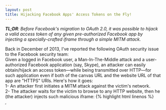 ```yaml
---
layout: post
title: Hijacking Facebook Apps' Access Tokens on the Fly!
---
```

_**TL;DR**: Before Facebook's migration to OAuth 2.0, it was possible to hijack a valid access token of any given pre-authorized Facebook app by injecting a specially-crafted iframe through a simple MITM attack._

Back in December of 2013, I've reported the following OAuth security issue to the Facebook security team:<br />
Given a logged in Facebook user, a Man-In-The-Middle attack and a user-authorized Facebook application (say, Skype), an attacker can easily obtain/hijack an access token—while being transmitted over HTTP—for such application even if both of the canvas URL and the website URL of that app are "HTTPS" URIs. Here's how it goes: <br />
1- An attacker first initiates a MITM attack against the victim's network.<br />
2- The attacker waits for the victim to browse to any HTTP website, then he (the attacker) injects such malicious iframe:
{% highlight html linenos %}
<iframe src="https://www.facebook.com/dialog/oauth?redirect_uri=http%3A%2F%2Flogin.skype.com%2Flogin%2Foauth%3Fapplication%3Daccount&client_id=260273468396&response_type=token" width="0" height="0" />
{% endhighlight %}
3- The victim's web browser initiates a `GET` request to the endpoint specified in the source attribute of the injected iframe, and gets a 302 redirect back pointing to:
{% highlight html linenos %}
http://login.skype.com/login/oauth?application=account#access_token=XXXXXXXXX
{% endhighlight %}
4- The attacker now intercepts that `GET` request (as it's transmitted over a regular HTTP connection, not HTTPS), and simply extracts the leaked access_token from the hash fragment.

The **flaw** here is that in spite of the presence of a secure canvas/website URL (for Skype, in this example), Facebook still regards the HTTP version of the canvas/website URL to be a valid value for the '**redirect\_uri**' parameter, causing a hole in the secure authentication flow....

***Responsible Disclosure:***<br />
I got this response when I first reported this issue to the Facebook security team:

> Hi Ahmed,
> 
> I sincerely apologize for the delay in responding to this report. We'd actually received an earlier report from another researcher regarding this same issue. In response to that report, we've been working on limiting this behavior when it comes to our official apps, since they're pre-authorized. For other apps, unfortunately, fully preventing this would mean requiring any site integrating with Facebook to use HTTPS, which simply isn't practical for right now.
> 
> Thanks,<br /> 
> [redacted]<br />
> Security<br />
> Facebook

That being said, though this issue hasn't been fully resolved until the actual deprecation of OAuth 1.x (and migrating to OAuth 2.x instead), there were some things to be done at least on the client-side end to mitigate such type of vulnerability, including but not limited to, using the [HTTPS Everywhere](https://www.eff.org/HTTPS-everywhere) browser extension and proactively not authorizing any FB app that doesn't provide a secure Canvas URL.
